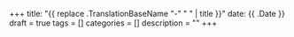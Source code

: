 +++
title: "{{ replace .TranslationBaseName "-" " " | title }}"
date: {{ .Date }}
draft = true
tags = []
categories = []
description = ""
+++
